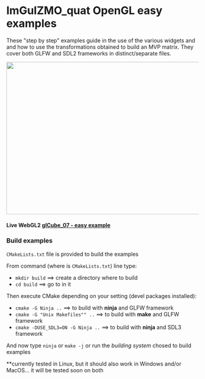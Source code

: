 # ImGuIZMO_quat OpenGL easy examples

These "step by step" examples guide in the use of the various widgets and and how to use the transformations obtained to build an MVP matrix.
They cover both GLFW and SDL2 frameworks in distinct/separate files.

<p align="center"><a href="https://brutpitt.github.io/myRepos/imGuIZMO/example/WebGL/wglCubeExample.html"> 
<img width="640" height="400" src="https://brutpitt.github.io/myRepos/imGuIZMO/screenshots/cube_ex.png"></a>
</p>

#### Live WebGL2 [glCube_07 - easy example](https://brutpitt.github.io/myRepos/imGuIZMO/example/WebGL/wglCubeExample.html) 



### Build examples

`CMakeLists.txt` file is provided to build the examples

From command (where is `CMakeLists.txt`) line type:
- `mkdir build` ==> create a directory where to build
- `cd build` ==> go to in it   

Then execute CMake depending on your setting (devel packages installed):
- `cmake -G Ninja ..` ==> to build with **ninja** and GLFW framework
- `cmake -G "Unix Makefiles"" ..` ==> to build with **make** and GLFW framework
- `cmake -DUSE_SDL3=ON -G Ninja ..` ==> to build with **ninja** and SDL3 framework

And now type
`ninja` or `make -j` or run the *building system* chosed to build examples


**currently tested in Linux, but it should also work in Windows and/or MacOS... it will be tested soon on both